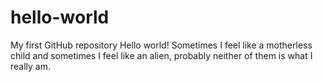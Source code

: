 # hello-world
My first GitHub repository
Hello world! Sometimes I feel like a motherless child and sometimes I feel like an alien, probably neither of them is what I really am.
